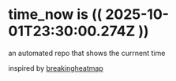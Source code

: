# time_now is (( 2025-10-01T23:30:00.274Z ))

an automated repo that shows the currnent time

inspired by [breakingheatmap](https://github.com/breakingheatmap/breakingheatmap)